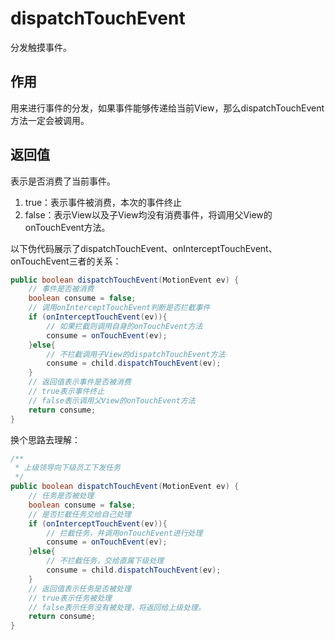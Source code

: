 # dispatchTouchEvent
分发触摸事件。

## 作用
用来进行事件的分发，如果事件能够传递给当前View，那么dispatchTouchEvent方法一定会被调用。

## 返回值
表示是否消费了当前事件。
1. true：表示事件被消费，本次的事件终止
2. false：表示View以及子View均没有消费事件，将调用父View的onTouchEvent方法。

以下伪代码展示了dispatchTouchEvent、onInterceptTouchEvent、onTouchEvent三者的关系：
```java
public boolean dispatchTouchEvent(MotionEvent ev) {
    // 事件是否被消费
    boolean consume = false;
    // 调用onInterceptTouchEvent判断是否拦截事件
    if (onInterceptTouchEvent(ev)){
        // 如果拦截则调用自身的onTouchEvent方法
        consume = onTouchEvent(ev);
    }else{
        // 不拦截调用子View的dispatchTouchEvent方法
        consume = child.dispatchTouchEvent(ev);
    }
    // 返回值表示事件是否被消费
    // true表示事件终止
    // false表示调用父View的onTouchEvent方法
    return consume;
}
```
换个思路去理解：
```java
/**
 * 上级领导向下级员工下发任务
 */
public boolean dispatchTouchEvent(MotionEvent ev) {
    // 任务是否被处理
    boolean consume = false;
    // 是否拦截任务交给自己处理
    if (onInterceptTouchEvent(ev)){
        // 拦截任务，并调用onTouchEvent进行处理
        consume = onTouchEvent(ev);
    }else{
        // 不拦截任务，交给直属下级处理
        consume = child.dispatchTouchEvent(ev);
    }
    // 返回值表示任务是否被处理
    // true表示任务被处理
    // false表示任务没有被处理，将返回给上级处理。
    return consume;
}
```
